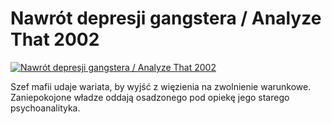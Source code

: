 Nawrót depresji gangstera / Analyze That 2002 
=============
[![Nawrót depresji gangstera / Analyze That 2002 ](http://vidos.pl/images/player.gif)](http://vidos.pl/nawrot-depresji-gangstera-analyze-that-2002)

 Szef mafii udaje wariata, by wyjść z więzienia na zwolnienie warunkowe. Zaniepokojone władze oddają osadzonego pod opiekę jego starego psychoanalityka.
